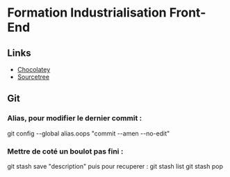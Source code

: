 Formation Industrialisation Front-End
=====================================

## Links 

* [Chocolatey](https://chocolatey.org/)
* [Sourcetree](https://www.sourcetreeapp.com/) 

## Git

### Alias, pour modifier le dernier commit :
git config --global alias.oops "commit --amen --no-edit"

### Mettre de coté un boulot pas fini :
git stash save "description"
puis pour recuperer :
git stash list
git stash pop